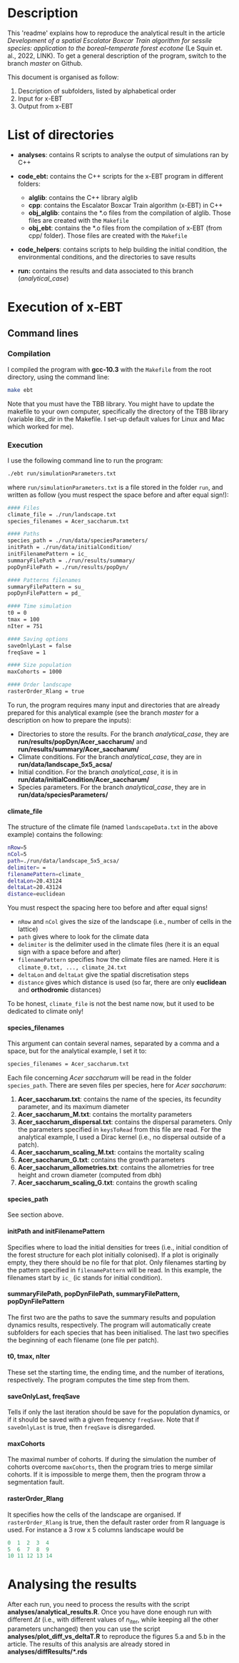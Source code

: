 # Description

This 'readme' explains how to reproduce the analytical result in the article *Development of a spatial Escalator Boxcar Train algorithm for sessile species: application to the boreal–temperate forest ecotone* (Le Squin et. al., 2022, LINK). To get a general description of the program, switch to the branch *master* on Github.

This document is organised as follow:

1. Description of subfolders, listed by alphabetical order
2. Input for x-EBT
3. Output from x-EBT

# List of directories

- **analyses**: contains R scripts to analyse the output of simulations ran by C++
- **code_ebt:** contains the C++ scripts for the x-EBT program in different folders:
	- **alglib**: contains the C++ library alglib
	- **cpp**: contains the Escalator Boxcar Train algorithm (x-EBT) in C++
	- **obj_alglib**: contains the *.o files from the compilation of alglib. Those files are created with the `Makefile`
	- **obj_ebt**: contains the *.o files from the compilation of x-EBT (from cpp/ folder). Those files are created with the `Makefile`

- **code_helpers**: contains scripts to help building the initial condition, the environmental conditions, and the directories to save results
- **run:** contains the results and data associated to this branch (*analytical_case*)

# Execution of x-EBT

## Command lines

### Compilation

I compiled the program with **gcc-10.3** with the `Makefile` from the root directory, using the command line:

```sh
make ebt
```

Note that you must have the TBB library. You might have to update the makefile to your own computer, specifically the directory of the TBB library (variable *libs_dir* in the Makefile. I set-up default values for Linux and Mac which worked for me).

### Execution

I use the following command line to run the program:

```sh
./ebt run/simulationParameters.txt
```

where `run/simulationParameters.txt` is a file stored in the folder `run`, and written as follow (you must respect the space before and after equal sign!):

```bash
#### Files
climate_file = ./run/landscape.txt
species_filenames = Acer_saccharum.txt

#### Paths
species_path = ./run/data/speciesParameters/
initPath = ./run/data/initialCondition/
initFilenamePattern = ic_
summaryFilePath = ./run/results/summary/
popDynFilePath = ./run/results/popDyn/

#### Patterns filenames
summaryFilePattern = su_
popDynFilePattern = pd_

#### Time simulation
t0 = 0
tmax = 100
nIter = 751

#### Saving options
saveOnlyLast = false
freqSave = 1

#### Size population
maxCohorts = 1000

#### Order landscape
rasterOrder_Rlang = true
```

To run, the program requires many input and directories that are already prepared for this analytical example (see the branch *master* for a description on how to prepare the inputs):

- Directories to store the results. For the branch *analytical_case*, they are **run/results/popDyn/Acer_saccharum/** and **run/results/summary/Acer_saccharum/**
- Climate conditions. For the branch *analytical_case*, they are in **run/data/landscape_5x5_acsa/**
- Initial condition. For the branch *analytical_case*, it is in **run/data/initialCondition/Acer_saccharum/**
- Species parameters. For the branch *analytical_case*, they are in **run/data/speciesParameters/**

#### climate_file

The structure of the climate file (named `landscapeData.txt` in the above example) contains the following:

```bash
nRow=5
nCol=5
path=./run/data/landscape_5x5_acsa/
delimiter= = 
filenamePattern=climate_
deltaLon=20.43124
deltaLat=20.43124
distance=euclidean
```

You must respect the spacing here too before and after equal signs!

- `nRow` and `nCol` gives the size of the landscape (i.e., number of cells in the lattice)
- `path` gives where to look for the climate data
- `delimiter` is the delimiter used in the climate files (here it is an equal sign with a space before and after)
- `filenamePattern` specifies how the climate files are named. Here it is `climate_0.txt, ..., climate_24.txt`
- `deltaLon` and `deltaLat` give the spatial discretisation steps
- `distance` gives which distance is used (so far, there are only **euclidean** and **orthodromic** distances)

To be honest, `climate_file` is not the best name now, but it used to be dedicated to climate only!

#### species_filenames

This argument can contain several names, separated by a comma and a space, but for the analytical example, I set it to:

```bash
species_filenames = Acer_saccharum.txt
```

Each file concerning *Acer saccharum* will be read in the folder `species_path`. There are seven files per species, here for *Acer saccharum*:

1. **Acer_saccharum.txt**: contains the name of the species, its fecundity parameter, and its maximum diameter
2. **Acer_saccharum_M.txt**: contains the mortality parameters
3. **Acer_saccharum_dispersal.txt**: contains the dispersal parameters. Only the parameters specified in `keysToRead` from this file are read. For the analytical example, I used a Dirac kernel (i.e., no dispersal outside of a patch).
4. **Acer_saccharum_scaling_M.txt**: contains the mortality scaling
5. **Acer_saccharum_G.txt**: contains the growth parameters
6. **Acer_saccharum_allometries.txt**: contains the allometries for tree height and crown diameter (computed from dbh)
7. **Acer_saccharum_scaling_G.txt**: contains the growth scaling

#### species_path

See section above.

#### initPath and initFilenamePattern

Specifies where to load the initial densities for trees (i.e., initial condition of the forest structure for each plot initially colonised). If a plot is originally empty, they there should be no file for that plot. Only filenames starting by the pattern specified in `filenamePattern` will be read. In this example, the filenames start by `ic_` (ic stands for initial condition).

#### summaryFilePath, popDynFilePath, summaryFilePattern, popDynFilePattern

The first two are the paths to save the summary results and population dynamics results, respectively. The program will automatically create subfolders for each species that has been initialised. The last two specifies the beginning of each filename (one file per patch).

#### t0, tmax, nIter

These set the starting time, the ending time, and the number of iterations, respectively. The program computes the time step from them.

#### saveOnlyLast, freqSave

Tells if only the last iteration should be save for the population dynamics, or if it should be saved with a given frequency `freqSave`. Note that if `saveOnlyLast` is true, then `freqSave` is disregarded.

#### maxCohorts

The maximal number of cohorts. If during the simulation the number of cohorts overcome `maxCohorts`, then the program tries to merge similar cohorts. If it is impossible to merge them, then the program throw a segmentation fault.

#### rasterOrder_Rlang

It specifies how the cells of the landscape are organised. If `rasterOrder_Rlang` is true, then the default raster order from R language is used. For instance a 3 row x 5 columns landscape would be

```R
0  1  2  3  4
5  6  7  8  9
10 11 12 13 14
```



# Analysing the results

After each run, you need to process the results with the script **analyses/analytical_results.R**. Once you have done enough run with different $\Delta t$ (i.e., with different values of $n_{\text{iter}}$, while keeping all the other parameters unchanged) then you can use the script **analyses/plot_diff_vs_deltaT.R** to reproduce the figures 5.a and 5.b in the article. The results of this analysis are already stored in **analyses/diffResults/*.rds** 

